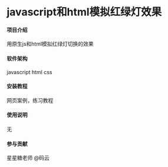 # javascript和html模拟红绿灯效果

#### 项目介绍
用原生js和html模拟红绿灯切换的效果

#### 软件架构
javascript
html
css


#### 安装教程

网页案例，练习教程

#### 使用说明

无
#### 参与贡献

星星糖老师 @码云